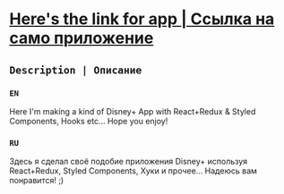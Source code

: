 # [Here's the link for app | Ссылка на само приложение](https://disney-plus-clone-8b50b.web.app/)

## `Description | Описание `
### `EN`
Here I'm making a kind of Disney+ App with React+Redux & Styled Components, Hooks etc... Hope you enjoy!
### `RU`
Здесь я сделал своё подобие приложения Disney+ используя React+Redux, Styled Components, Хуки и прочее... Надеюсь вам понравится! ;)
